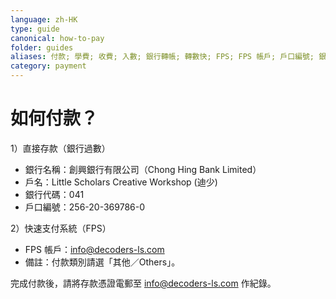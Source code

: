 ```yaml
---
language: zh-HK
type: guide
canonical: how-to-pay
folder: guides
aliases: 付款; 學費; 收費; 入數; 銀行轉帳; 轉數快; FPS; FPS 帳戶; 戶口編號; 銀行代碼; 入數紙
category: payment
---
```

# 如何付款？

1）直接存款（銀行過數）  
- 銀行名稱：創興銀行有限公司（Chong Hing Bank Limited）  
- 戶名：Little Scholars Creative Workshop (迪少)  
- 銀行代碼：041  
- 戶口編號：256-20-369786-0

2）快速支付系統（FPS）  
- FPS 帳戶：info@decoders-ls.com  
- 備註：付款類別請選「其他／Others」。

完成付款後，請將存款憑證電郵至 info@decoders-ls.com 作紀錄。
